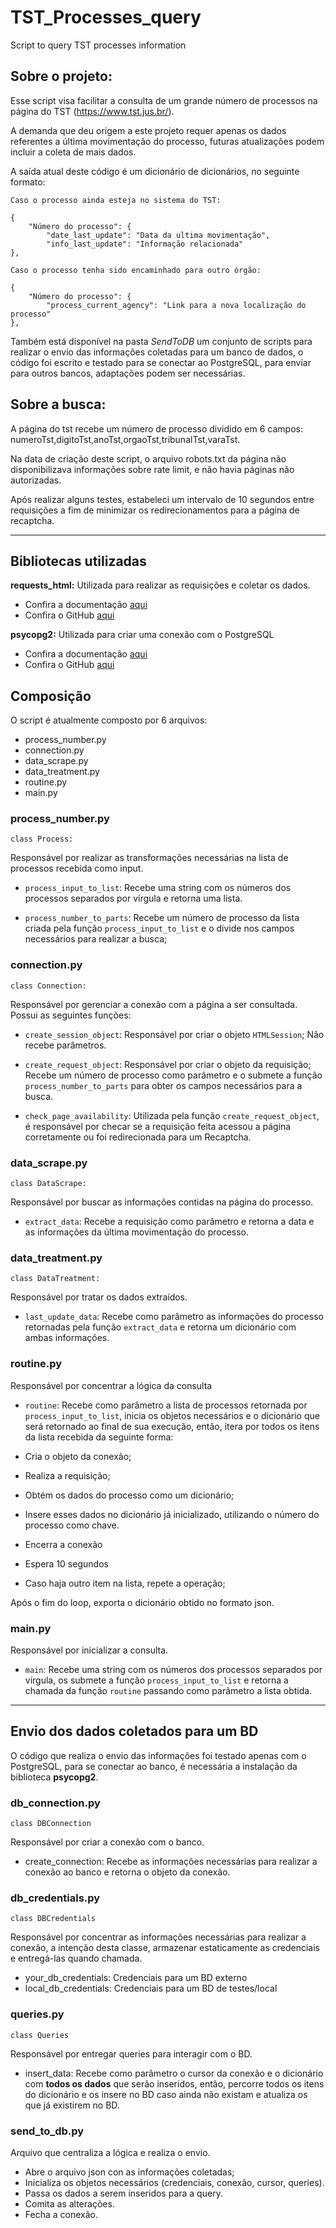 # TST_Processes_query

Script to query TST processes information





## Sobre o projeto:



Esse script visa facilitar a consulta de um grande número de processos na página do TST (https://www.tst.jus.br/).


A demanda que deu origem a este projeto requer apenas os dados referentes a última movimentação do processo, futuras atualizações podem incluir a coleta de mais dados.


A saída atual deste código é um dicionário de dicionários, no seguinte formato:

```
Caso o processo ainda esteja no sistema do TST:

{
	"Número do processo": {
		"date_last_update": "Data da ultima movimentação",
		"info_last_update": "Informação relacionada"
},

Caso o processo tenha sido encaminhado para outro órgão:

{
	"Número do processo": {
		"process_current_agency": "Link para a nova localização do processo"
},
```



Também está disponível na pasta *SendToDB* um conjunto de scripts para realizar o envio das informações coletadas para um banco de dados, o código foi escrito e testado para se conectar ao PostgreSQL, para enviar para outros bancos, adaptações podem ser necessárias.


## Sobre a busca:

A página do tst recebe um número de processo dividido em 6 campos: numeroTst,digitoTst,anoTst,orgaoTst,tribunalTst,varaTst.

Na data de criação deste script, o arquivo robots.txt da página não disponibilizava informações sobre rate limit, e não havia páginas não autorizadas.

Após realizar alguns testes, estabeleci um intervalo de 10 segundos entre requisições a fim de minimizar os redirecionamentos para a página de recaptcha.

___

## Bibliotecas utilizadas

**requests_html:** Utilizada para realizar as requisições e coletar os dados.
- Confira a documentação [aqui](https://requests-html.kennethreitz.org/)
- Confira o GitHub [aqui](https://github.com/psf/requests-html)

**psycopg2:** Utilizada para criar uma conexão com o PostgreSQL
- Confira a documentação [aqui](https://www.psycopg.org/docs/)
- Confira o GitHub [aqui](https://github.com/psycopg/psycopg2)

## Composição

O script é atualmente composto por 6 arquivos:

- process_number.py
- connection.py
- data_scrape.py
- data_treatment.py
- routine.py
- main.py


### process_number.py

```
class Process:
```

Responsável por realizar as transformações necessárias na lista de processos recebida como input.

- `process_input_to_list`: Recebe uma string com os números dos processos separados por vírgula e retorna uma lista.

- `process_number_to_parts`: Recebe um número de processo da lista criada pela função `process_input_to_list` e o divide nos campos necessários para realizar a busca;



### connection.py

```
class Connection:
```

Responsável por gerenciar a conexão com a página a ser consultada. Possui as seguintes funções:

- `create_session_object`: Responsável por criar o objeto `HTMLSession`; Não recebe parâmetros.

- `create_request_object`: Responsável por criar o objeto da requisição; Recebe um número de processo como parâmetro e o submete a função `process_number_to_parts` para obter os campos necessários para a busca.

- `check_page_availability`: Utilizada pela função `create_request_object`, é responsável por checar se a requisição feita acessou a página corretamente ou foi redirecionada para um Recaptcha.


### data_scrape.py

```
class DataScrape:
```

Responsável por buscar as informações contidas na página do processo.

- `extract_data`: Recebe a requisição como parâmetro e retorna a data e as informações da última movimentação do processo.


### data_treatment.py

```
class DataTreatment:
```

Responsável por tratar os dados extraídos.

- `last_update_data`: Recebe como parâmetro as informações do processo retornadas pela função `extract_data` e retorna um dicionário com ambas informações.


### routine.py

Responsável por concentrar a lógica da consulta

- `routine`: Recebe como parâmetro a lista de processos retornada por `process_input_to_list`, inicia os objetos necessários e o dicionário que será retornado ao final de sua execução, então, itera por todos os itens da lista recebida da seguinte forma:

- Cria o objeto da conexão;
- Realiza a requisição;
- Obtém os dados do processo como um dicionário;
- Insere esses dados no dicionário já inicializado, utilizando o número do processo como chave.
- Encerra a conexão
- Espera 10 segundos
- Caso haja outro item na lista, repete a operação;


Após o fim do loop, exporta o dicionário obtido no formato json.


### main.py

Responsável por inicializar a consulta.

- `main`: Recebe uma string com os números dos processos separados por vírgula, os submete a função `process_input_to_list` e retorna a chamada da função `routine` passando como parâmetro a lista obtida.

___



## Envio dos dados coletados para um BD


O código que realiza o envio das informações foi testado apenas com o PostgreSQL, para se conectar ao banco, é necessária a instalação da biblioteca **psycopg2**.


### db_connection.py

```
class DBConnection
```

Responsável por criar a conexão com o banco.

- create_connection: Recebe as informações necessárias para realizar a conexão ao banco e retorna o objeto da conexão.


### db_credentials.py

```
class DBCredentials
```

Responsável por concentrar as informações necessárias para realizar a conexão, a intenção desta classe, armazenar estaticamente as credenciais e entregá-las quando chamada.

- your_db_credentials: Credenciais para um BD externo
- local_db_credentials: Credenciais para um BD de testes/local


### queries.py

```
class Queries
```

Responsável por entregar queries para interagir com o BD.

- insert_data: Recebe como parâmetro o cursor da conexão e o dicionário com **todos os dados** que serão inseridos, então, percorre todos os itens do dicionário e os insere no BD caso ainda não existam e atualiza os que já existirem no BD.


### send_to_db.py

Arquivo que centraliza a lógica e realiza o envio.

- Abre o arquivo json con as informações coletadas;
- Inicializa os objetos necessários (credenciais, conexão, cursor, queries).
- Passa os dados a serem inseridos para a query.
- Comita as alterações.
- Fecha a conexão.